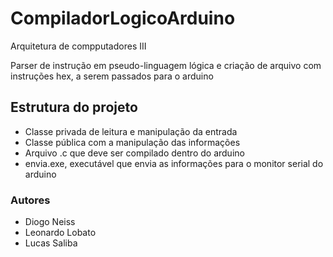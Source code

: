 # CompiladorLogicoArduino

Arquitetura de compputadores III

Parser de instrução em pseudo-linguagem lógica e criação de arquivo com instruções hex, a serem passados para o arduino

## Estrutura do projeto 
* Classe privada de leitura e manipulação da entrada
* Classe pública com a manipulação das informações
* Arquivo .c que deve ser compilado dentro do arduino
* envia.exe, executável que envia as informações para o monitor serial do arduino

### Autores
* Diogo Neiss
* Leonardo Lobato
* Lucas Saliba
